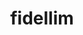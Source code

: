 ---
title: fidellim
github: https://github.com/fidellim
mode: dark
transition: 3s
archetype:
- Badges | Tags | Icons
- Little Bit of Everything
- Stats and Metrics
- Github Actions
---